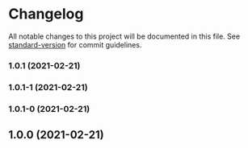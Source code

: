 # Changelog

All notable changes to this project will be documented in this file. See [standard-version](https://github.com/conventional-changelog/standard-version) for commit guidelines.

### 1.0.1 (2021-02-21)

### 1.0.1-1 (2021-02-21)

### 1.0.1-0 (2021-02-21)

## 1.0.0 (2021-02-21)
